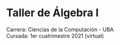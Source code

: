# Taller de Álgebra I

Carrera: Ciencias de la Computación - UBA\
Cursada: 1er cuatrimestre 2021 (virtual)
